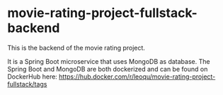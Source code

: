 # movie-rating-project-fullstack-backend

This is the backend of the movie rating project.

It is a Spring Boot microservice that uses MongoDB as database.
The Spring Boot and MongoDB are both dockerized and can be found on DockerHub here: https://hub.docker.com/r/leoqu/movie-rating-project-fullstack/tags

